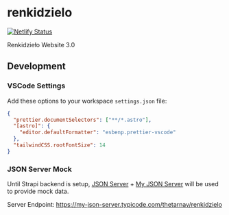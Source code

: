 # renkidzielo

[![Netlify Status](https://api.netlify.com/api/v1/badges/214ef4b9-4d54-4a55-8004-bcd9c35edda3/deploy-status)](https://app.netlify.com/sites/renkidzielo/deploys)

Renkidzieło Website 3.0

## Development

### VSCode Settings

Add these options to your workspace `settings.json` file:

```json
{
  "prettier.documentSelectors": ["**/*.astro"],
  "[astro]": {
    "editor.defaultFormatter": "esbenp.prettier-vscode"
  },
  "tailwindCSS.rootFontSize": 14
}
```

### JSON Server Mock

Until Strapi backend is setup, [JSON Server](https://github.com/typicode/json-server) + [My JSON Server](https://my-json-server.typicode.com) will be used to provide mock data.

Server Endpoint: https://my-json-server.typicode.com/thetarnav/renkidzielo

